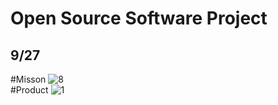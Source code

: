 # Open Source Software Project
## 9/27
#Misson
![8](https://user-images.githubusercontent.com/33916201/34049373-86c8cfde-e1fa-11e7-9ae6-080dadec3a37.png)  
#Product
![1](https://user-images.githubusercontent.com/33916201/34049500-f63ec03a-e1fa-11e7-90be-1a03c7518543.jpg)  


